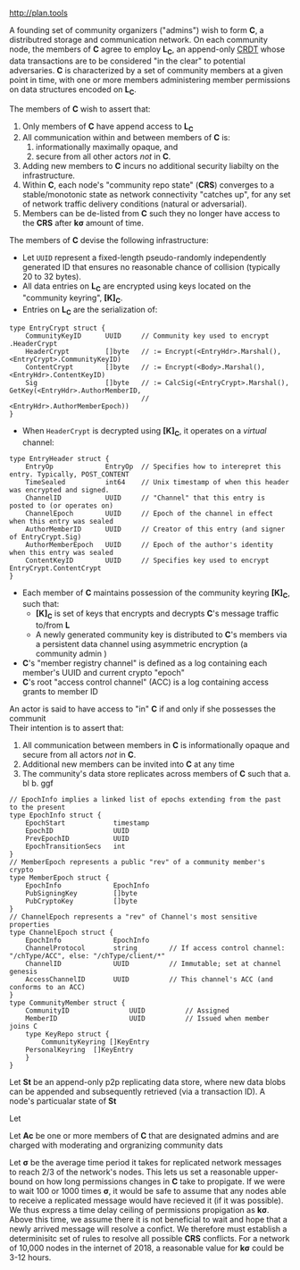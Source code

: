 

http://plan.tools


A founding set of community organizers ("admins") wish to form **C**, a distributred storage and communication network. On each community node, the members of **C** agree to employ **L<sub>C</sub>**, an append-only [CRDT](https://en.wikipedia.org/wiki/Conflict-free_replicated_data_type) whose data transactions are to be considered "in the clear" to potential adversaries.   **C** is characterized by a set of community members at a given point in time, with one or more members administering member permissions on data structures encoded on **L<sub>C</sub>**.

The members of **C** wish to assert that:
   1. Only members of **C** have append access to **L<sub>C</sub>**
   1. All communication within and between members of **C** is:
      1. informationally maximally opaque, and
      2. secure from all other actors *not* in **C**.
   2. Adding new members to **C** incurs no additional security liabilty on the infrastructure.
   3. Within **C**, each node's "community repo state" (**CRS**) converges to a stable/monotonic state as network connectivity "catches up", for any set of network traffic delivery conditions (natural or adversarial).
   4. Members can be de-listed from **C** such they no longer have access to the **CRS** after **kσ** amount of time.


The members of **C** devise the following infrastructure:
   - Let `UUID` represent a fixed-length pseudo-randomly independently generated ID that ensures no reasonable chance of collision (typically 20 to 32 bytes).
   - All data entries on **L<sub>C</sub>** are encrypted using keys located on the "community keyring", **[K]<sub>C</sub>**.
   - Entries on **L<sub>C</sub>** are the serialization of:
```
type EntryCrypt struct {
    CommunityKeyID      UUID     // Community key used to encrypt .HeaderCrypt
    HeaderCrypt         []byte   // := Encrypt(<EntryHdr>.Marshal(), <EntryCrypt>.CommunityKeyID)
    ContentCrypt        []byte   // := Encrypt(<Body>.Marshal(), <EntryHdr>.ContentKeyID)
    Sig                 []byte   // := CalcSig(<EntryCrypt>.Marshal(), GetKey(<EntryHdr>.AuthorMemberID,
                                 //                                           <EntryHdr>.AuthorMemberEpoch))
}
```
   - When `HeaderCrypt` is decrypted using **[K]<sub>C</sub>**, it operates on a _virtual_ channel:
```
type EntryHeader struct {
    EntryOp             EntryOp  // Specifies how to interepret this entry. Typically, POST_CONTENT
    TimeSealed          int64    // Unix timestamp of when this header was encrypted and signed.
    ChannelID           UUID     // "Channel" that this entry is posted to (or operates on)
    ChannelEpoch        UUID     // Epoch of the channel in effect when this entry was sealed
    AuthorMemberID      UUID     // Creator of this entry (and signer of EntryCrypt.Sig)
    AuthorMemberEpoch   UUID     // Epoch of the author's identity when this entry was sealed
    ContentKeyID        UUID     // Specifies key used to encrypt EntryCrypt.ContentCrypt
}
```
   - Each member of **C** maintains possession of the community keyring **[K]<sub>C</sub>**, such that:
        - **[K]<sub>C</sub>** is set of keys that encrypts and decrypts **C**'s message traffic to/from **L**
        - A newly generated community key is distributed to **C**'s members via a persistent data channel using asymmetric encryption (a community admin )
   - **C**'s "member registry channel" is defined as a log containing each member's UUID and current crypto "epoch"
   - **C**'s root "access control channel" (ACC) is a log containing access grants to member ID

An actor is said to have access to "in" **C** if and only if she possesses the communit  
Their intention is to assert that:
   1. All communication between members in **C** is informationally opaque and secure from all actors *not* in **C**.
   2. Additional new members can be invited into **C** at any time
   3. The community's data store replicates across members of **C** such that 
        a.  bl
        b.  ggf 



```
// EpochInfo implies a linked list of epochs extending from the past to the present
type EpochInfo struct {
    EpochStart            timestamp
    EpochID               UUID
    PrevEpochID           UUID
    EpochTransitionSecs   int
}
// MemberEpoch represents a public "rev" of a community member's crypto
type MemberEpoch struct {
    EpochInfo             EpochInfo
    PubSigningKey         []byte
    PubCryptoKey          []byte
}
// ChannelEpoch represents a "rev" of Channel's most sensitive properties
type ChannelEpoch struct {
    EpochInfo             EpochInfo
    ChannelProtocol       string        // If access control channel: "/chType/ACC", else: "/chType/client/*"
    ChannelID             UUID          // Immutable; set at channel genesis
    AccessChannelID       UUID          // This channel's ACC (and conforms to an ACC) 
}
type CommunityMember struct {
    CommunityID               UUID          // Assigned 
    MemberID                  UUID          // Issued when member joins C
    type KeyRepo struct {
        CommunityKeyring []KeyEntry
    PersonalKeyring  []KeyEntry
    }
}
```
Let **St** be an append-only p2p replicating data store, where new data blobs can be appended and subsequently retrieved (via a transaction ID).  A node's particualar state of **St**

Let 

Let **Ac** be one or more members of **C** that are designated admins and are charged with moderating and orgranizing community dats 




Let **σ** be the average time period it takes for replicated network messages to reach 2/3 of the network's nodes.  This lets us set a reasonable upper-bound on how long permissions changes in **C** take to propigate.  If we were to wait 100 or 1000 times **σ**, it would be safe to assume that any nodes able to receive a replicated message would have recieved it (if it was possible).  We thus express a time delay ceiling of permissions propigation as **kσ**.  Above this time, we assume there it is not beneficial to wait and hope that a newly arrived message will resolve a confict.  We therefore must establish a determinisitc set of rules to resolve all possible **CRS** conflicts.  For a network of 10,000 nodes in the internet of 2018, a reasonable value for **kσ** could be 3-12 hours. 


